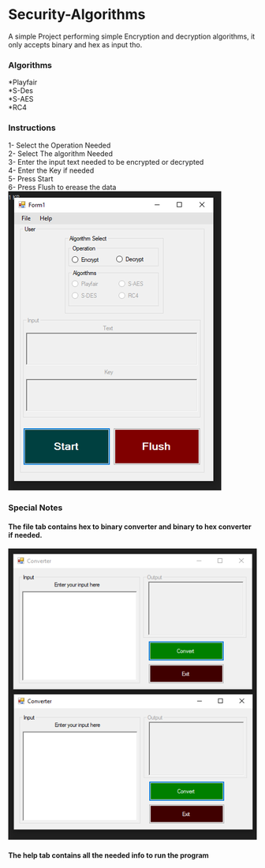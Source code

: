 # Security-Algorithms
A simple Project performing simple Encryption and decryption algorithms, it only accepts binary and hex as input tho.
### Algorithms
*Playfair <br />
*S-Des <br />
*S-AES <br />
*RC4
### Instructions
1- Select the Operation Needed <br />
2- Select The algorithm Needed <br />
3- Enter the input text needed to be encrypted or decrypted <br />
4- Enter the Key if needed <br />
5- Press Start <br />
6- Press Flush to erease the data <br />
![](Capture.PNG)
### Special Notes
#### The file tab contains hex to binary converter and binary to hex converter if needed.
![](ss.PNG)
#### The help tab contains all the needed info to run the program

